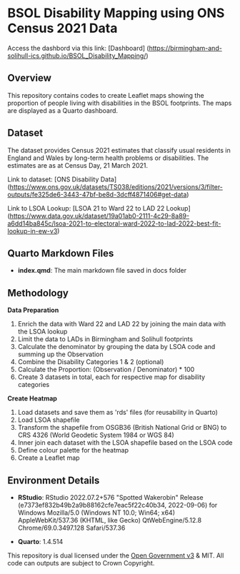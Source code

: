 # BSOL Disability Mapping using ONS Census 2021 Data
Access the dashbord via this link: [Dashboard] (https://birmingham-and-solihull-ics.github.io/BSOL_Disability_Mapping/)

## Overview

This repository contains codes to create Leaflet maps showing the proportion of people living with disabilities in the BSOL footprints. The maps are displayed as a Quarto dashboard. 

## Dataset

The dataset provides Census 2021 estimates that classify usual residents in England and Wales by long-term health problems or disabilities. The estimates are as at Census Day, 21 March 2021.

Link to dataset: [ONS Disability Data] (https://www.ons.gov.uk/datasets/TS038/editions/2021/versions/3/filter-outputs/fe325de6-3443-47bf-be8d-3dcff4871406#get-data)

Link to LSOA Lookup: [LSOA 21 to Ward 22 to LAD 22 Lookup] (https://www.data.gov.uk/dataset/19a01ab0-2111-4c29-8a89-a6dd14ba845c/lsoa-2021-to-electoral-ward-2022-to-lad-2022-best-fit-lookup-in-ew-v3)

## Quarto Markdown Files

* **index.qmd**: The main markdown file saved in docs folder

## Methodology

**Data Preparation**

1. Enrich the data with Ward 22 and LAD 22 by joining the main data with the LSOA lookup
2. Limit the data to LADs in Birmingham and Solihull footprints
3. Calculate the denominator by grouping the data by LSOA code and summing up the Observation
4. Combine the Disability Categories 1 & 2 (optional)
5. Calculate the Proportion: (Observation / Denominator) * 100
6. Create 3 datasets in total, each for respective map for disability categories

**Create Heatmap**

1. Load datasets and save them as 'rds' files (for reusability in Quarto)
2. Load LSOA shapefile
3. Transform the shapefile from OSGB36 (British National Grid or BNG) to CRS 4326 (World Geodetic System 1984 or WGS 84)
4. Inner join each dataset with the LSOA shapefile based on the LSOA code
5. Define colour palette for the heatmap
6. Create a Leaflet map

## Environment Details

* **RStudio**: RStudio 2022.07.2+576 "Spotted Wakerobin" Release (e7373ef832b49b2a9b88162cfe7eac5f22c40b34, 2022-09-06) for Windows
Mozilla/5.0 (Windows NT 10.0; Win64; x64) AppleWebKit/537.36 (KHTML, like Gecko) QtWebEngine/5.12.8 Chrome/69.0.3497.128 Safari/537.36

* **Quarto**: 1.4.514

This repository is dual licensed under the [Open Government v3]([https://www.nationalarchives.gov.uk/doc/open-government-licence/version/3/) & MIT. All code can outputs are subject to Crown Copyright.
